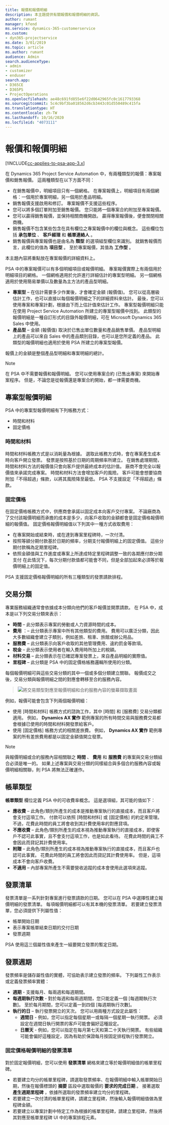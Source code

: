 ```yaml
---
title: 報價和報價明細
description: 本主題提供有關報價和報價明細的資訊。
author: rumant
manager: kfend
ms.service: dynamics-365-customerservice
ms.custom:
- dyn365-projectservice
ms.date: 3/01/2019
ms.topic: article
ms.author: rumant
audience: Admin
search.audienceType:
- admin
- customizer
- enduser
search.app:
- D365CE
- D365PS
- ProjectOperations
ms.openlocfilehash: ae48c691fd855e6f22d0642965fc0c1617793368
ms.sourcegitcommit: 5c4c9bf3ba018562d6cb3443c01d550489c415fa
ms.translationtype: HT
ms.contentlocale: zh-TW
ms.lasthandoff: 10/16/2020
ms.locfileid: "4073111"
---
```

# <a name="quotes-and-quote-lines"></a>報價和報價明細

[!INCLUDE[cc-applies-to-psa-app-3.x](../includes/cc-applies-to-psa-app-3x.md)]

在 Dynamics 365 Project Service Automation 中，有兩種類型的報價：專案報價和銷售報價。 這兩種類型在以下方面不同：

- 在銷售報價中，明細項目只有一個網格。 在專案報價上，明細項目有兩個網格：一個用於專案明細，另一個用於產品明細。
- 銷售報價支援啟用和修訂。 專案報價不支援這些程序。
- 您可以將多個訂單附加至銷售報價。 您只能將一個專案合約附加至專案報價。
- 您可以贏得銷售報價，並保持相關商機開啟。 贏得專案報價後，便會關閉相關商機。
- 銷售報價不包含某些包含在具有欄位之專案報價中的欄位與概念。 這些欄位包括 **承包單位** 、 **客戶經理** 和 **帳單連絡人** 。  
- 銷售報價與專案報價也是由名為 **類型** 的選項組型欄位來識別。 就銷售報價而言，此欄位的值為 **項目型** 。 至於專案報價，其值為 **工作型** 。

本主題內容將重點放在專案報價的詳細資料上。

PSA 中的專案報價可以有多個明細項目或報價明細。 專案報價實際上有兩個用於明細項目的網格。 一個網格適用於允許進行詳細估計的專案型明細。 另一個網格適用於使用簡易單價以及數量為主方法的產品型明細。

- **專案型** – 在估計需要多少作業後，才會確定金額 (報價值)。 您可以從高層級估計工作，也可以直接以每個報價明細之下的詳細資料來估計。 最後，您可以使用專案和專案計劃，根據由下而上估計值來估計工作。 專案型報價明細只能在使用 Project Service Automation 所建立的專案型報價中找到。 此類型的報價明細是一種自訂形式的目錄外報價明細，可在 Microsoft Dynamics 365 Sales 中使用。
- **產品型** – 金額 (報價值) 取決於已售出單位數量和產品銷售單價。 產品型明細上的產品可以來自 Sales 中的產品類別目錄，也可以是您所定義的產品。 此類型的報價明細也適用於使用 PSA 所建立的專案型報價。

報價上的金額是整個產品型明細和專案明細的總計。

> [!NOTE]
> 在 PSA 中不需要報價和報價明細。 您可以使用專案合約 (已售出專案) 來開始專案程序。 但是，不論您是從報價還是專案合約開始，都一律需要商機。

## <a name="project-based-quote-lines"></a>專案型報價明細

PSA 中的專案型報價明細有下列帳務方式：

- 時間和材料
- 固定價格

### <a name="time-and-material"></a>時間和材料

時間和材料帳務方式是以消耗量為根據。 選取此帳務方式時，會在專案產生成本時向客戶開立發票。 發票是按照基於日期的周期頻率所建立。 在銷售處理期間，時間和材料方法的報價值只會向客戶提供最終成本的估計值。 廠商不會完全以報價值來承諾完成專案。 時間和材料方法會增加客戶的風險。 客戶可能會想要協商附加「不得超過」條款，以將其風險降至最低。 PSA 不支援設定「不得超過」條款。

### <a name="fixed-price"></a>固定價格

在固定價格帳務方式中，供應商會承諾以固定成本向客戶交付專案。 不論廠商為了交付該報價明細而承擔的成本是多少，向客戶收取的金額都會是固定價格報價明細的報價值。 固定價格報價明細值以下列其中一種方式收取費用： 

- 在專案開始或結束時，或在達到專案里程碑時，一次付清。 
- 按照等額分期付款基於日期的頻率，分期支付報價明細上的固定價值。 這些分期付款稱為定期里程碑。
- 依照金額值與工作進度或專案上所達成特定里程碑調整一致的各期應付款分期支付 在此情況下，每次分期付款值都可能會不同，但是全部加起來必須等於報價明細上的固定值。

PSA 支援固定價格報價明細的所有三種類型的發票請款排程。

## <a name="transaction-classification"></a>交易分類

專業服務組織通常會依據成本分類向他們的客戶報價並開票請款。 在 PSA 中，成本是以下列交易分類來表示：

- **時間** – 此分類表示專案的勞動或人力資源時間的成本。
- **費用** ：– 此分類表示專案中所有其他類型的費用。 費用可以廣泛分類，因此大多數組織會建立子類別，例如差旅、租車、旅館或辦公用品。
- **服務費** – 此分類表示向客戶收取的其他管理費用、違約罰金等款項。 
- **稅金** – 此分類表示使用者在輸入費用時所加上的稅額。
- **材料交易** – 此分類表示在已確認專案發票上，來自產品明細的實際值。
- **里程碑** – 此分類是 PSA 中的固定價格帳務邏輯所使用的分類。

每個報價明細可與這些交易分類的其中一個或多個分類建立關聯。 報價成交之後，交易分類與報價明細之間的對應會轉移至合約服務內容。
 
> ![將交易類型對應至報價明細和合約服務內容的螢幕擷取畫面](media/basic-guide-5.png)
  
例如，報價可能會包含下列兩個報價明細： 
- 使用 [時間和材料] 帳務方式的諮詢工作，其中 [時間] 和 [服務費] 交易分類都適用。 例如， **Dynamics AX 實作** 範例專案的所有時間交易與服務費交易都會根據已使用的時間和材料開發票給客戶。 
- 使用 [固定價格] 帳務方式的相關差旅費。 例如， **Dynamics AX 實作** 範例專案的所有差旅費用都是以固定金額值開立發票。

> [!NOTE]
> 與報價明細或合約服務內容相關聯之 **時間** 、 **費用** 和 **服務費** 的專案與交易分類組合必須是唯一的。 如果上述專案與交易分類的同樣組合與多個合約服務內容或報價明細相關聯，則 PSA 將無法正確運作。

## <a name="billing-types"></a>帳單類型

**帳單類型** 欄位定義 PSA 中的可收費率概念。 這是選項組，其可能的值如下：

- **應收費** – 此角色/類別所產生的成本是推動專案執行的直接成本，而且客戶將會支付這項工作。 付款可以依照 [時間和材料] 或 [固定價格] 的約定來管理。 不過，花費此時間的員工將會收到其計費使用率的對應貸項。
- **不應收費** – 此角色/類別所產生的成本視為推動專案執行的直接成本，即使客戶不認可此事實，且不會支付這項工作，也是如此看待。 花費此時間的員工不會因此而貸記其計費使用率。
- **附贈** – 此角色/類別所產生的成本視為推動專案執行的直接成本，而且客戶也認可此事實。 花費此時間的員工將會因此而貸記其計費使用率。 但是，這項成本不會向客戶收費。
- **不適用** – 內部專案所產生不需要營收追蹤的成本會使用此選項來追蹤。

## <a name="invoice-schedule"></a>發票清單

發票清單是一系列針對專案進行發票請款的日期。 您可以在 PSA 中選擇性建立報價明細的發票清單。 每項報價明細都可以有其本機的發票清單。 若要建立發票清單，您必須提供下列屬性值：

- 帳單開始日期 
- 表示專案帳單結束日期的交付日期
- 發票週期

PSA 使用這三個屬性值來產生一組要開立發票的暫定日期。

## <a name="invoice-frequency"></a>發票週期

發票頻率是儲存屬性值的實體，可協助表示建立發票的頻率。 下列屬性工作表示或定義發票頻率實體：

- **週期** - 支援每月、每兩週和每週期間。 
- **每週期執行次數** - 對於每週和每兩週期間，您只能定義一個 [每週期執行次數]。 至於每月期間，您可以定義一到四個 [每週期執行次數]。 
- **執行的日** – 執行發票開立的天次。 您可以用兩種方式設定此屬性：
  - **週間日** - 例如，您可以指定每個星期一或每隔一個星期一執行開票。 必須設定在週間日執行開票的客戶可能會偏好這種設定。 
  - **日曆天** - 例如，您可以指定在每月第七天和第二十天執行開票。 有些組織可能會偏好這種設定，因為有助於保證每月按固定排程執行發票開立。
  
### <a name="invoice-schedule-for-a-fixed-price-quote-line"></a>固定價格報價明細的發票清單

對於固定報價明細，您可以使用 **發票清單** 網格來建立等於報價明細值的帳單里程碑。

- 若要建立均分的帳單里程碑，請選取發票頻率、在報價明細中輸入帳單開始日期，然後在報價標頭的 **摘要** 區段中選取報價的 **要求的完成日期** 。 接著選取 **產生週期里程碑** ，依據所選取的發票頻率建立均分的里程碑。 
- 若要建立一次付清的帳單里程碑，請建立里程碑，然後輸入報價明細值做為里程碑金額。
- 若要建立以專案計劃中特定工作為根據的帳單里程碑，請建立里程碑，然後將其對應至帳單里程碑 UI 中的專案排程元素。
